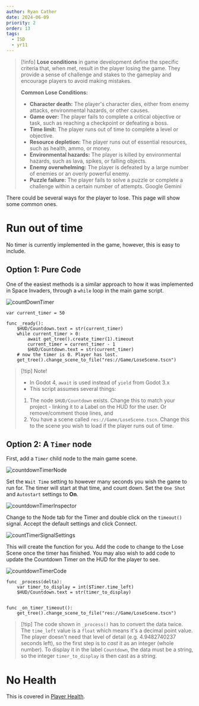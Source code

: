 ```yaml
---
author: Ryan Cather
date: 2024-06-09
priority: 2
order: 13
tags:
  - ISD
  - yr11
---
```

> [!info] **Lose conditions** in game development define the specific criteria that, when met, result in the player losing the game. They provide a sense of challenge and stakes to the gameplay and encourage players to avoid making mistakes.
> 
> **Common Lose Conditions:**
> 
> - **Character death:** The player's character dies, either from enemy attacks, environmental hazards, or other causes.
> - **Game over:** The player fails to complete a critical objective or task, such as reaching a checkpoint or defeating a boss.
> - **Time limit:** The player runs out of time to complete a level or objective.
> - **Resource depletion:** The player runs out of essential resources, such as health, ammo, or money.
> - **Environmental hazards:** The player is killed by environmental hazards, such as lava, spikes, or falling objects.
> - **Enemy overwhelming:** The player is defeated by a large number of enemies or an overly powerful enemy.
> - **Puzzle failure:** The player fails to solve a puzzle or complete a challenge within a certain number of attempts.
> Google Gemini




There could be several ways for the player to lose. This page will show some common ones.

# Run out of time

No timer is currently implemented in the game, however, this is easy to include. 

## Option 1: Pure Code
One of the easiest methods is a similar approach to how it was implemented in Space Invaders, through a `while` loop in the main game script.

![countDownTimer](countDownTimer.png)

```gdscript
var current_timer = 50
 
func _ready():
	$HUD/Countdown.text = str(current_timer)
	while current_timer > 0:
		await get_tree().create_timer(1).timeout
		current_timer = current_timer - 1
		$HUD/Countdown.text = str(current_timer)
	# now the timer is 0. Player has lost.
	get_tree().change_scene_to_file("res://Game/LoseScene.tscn")
```

> [!tip] Note!
> - In Godot 4, `await` is used instead of `yield` from Godot 3.x
> - This script assumes several things:
> 1. The node `$HUD/Countdown` exists. Change this to match your project - linking it to a Label on the HUD for the user. Or remove/comment those lines, and
> 2. You have a scene called `res://Game/LoseScene.tscn`. Change this to the scene you wish to load if the player runs out of time.


## Option 2: A `Timer` node

First, add a `Timer` child node to the main game scene.

![countdownTimerNode](countdownTimerNode.png)

Set the `Wait Time` setting to however many seconds you wish the game to run for. The timer will start at that time, and count down.
Set the `One Shot` and `Autostart` settings to **On**.

![countdownTimerInspector](countdownTimerInspector.png)


Change to the Node tab for the Timer and double click on the `timeout()` signal. Accept the default settings and click Connect.

![countTimerSignalSettings](countTimerSignalSettings.png)


This will create the function for you. Add the code to change to the Lose Scene once the timer has finished. You may also wish to add code to update the Countdown Timer on the HUD for the player to see.

![countdownTimerCode](countdownTimerCode.png)

```gdscript
func _process(delta):
	var timer_to_display = int($Timer.time_left) 
	$HUD/Countdown.text = str(timer_to_display)


func _on_timer_timeout():
	get_tree().change_scene_to_file("res://Game/LoseScene.tscn")
```

> [!tip] The code shown in `_process()`  has to convert the data twice. The `time_left` value is a `float` which means it's a decimal point value. The player doesn't need that level of detail (e.g. 4.9482740237 seconds left), so the first step is to *cast* it as an integer (whole number). To display it in the label `Countdown`, the data must be a string, so the integer `timer_to_display` is then cast as a string. 



# No Health

This is covered in [Player Health](ISD/2%20-%20Digital%20Applications/_topics/tutorials/Player%20Health.md).

